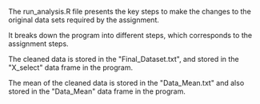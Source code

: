 The run_analysis.R file presents the key steps to make the changes to the original data sets required by the assignment.

It breaks down the program into different steps, which corresponds to the assignment steps. 

The cleaned data is stored in the "Final_Dataset.txt", and stored in the "X_select" data frame in the program.

The mean of the cleaned data is stored in the "Data_Mean.txt" and also stored in the "Data_Mean" data frame in the program.